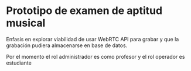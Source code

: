 # Prototipo de examen de aptitud musical

Enfasis en explorar viabilidad de usar WebRTC API para grabar
y que la grabación pudiera almacenarse en base de datos.

Por el momento el rol administrador es como profesor y el rol 
operador es estudiante
